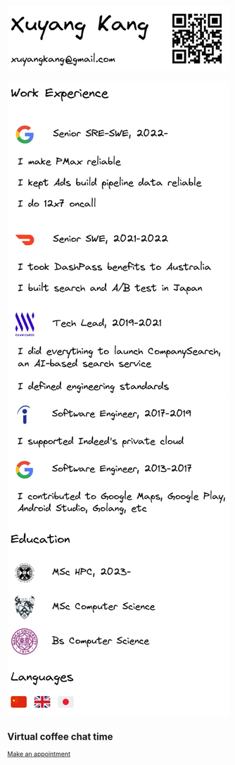 ![](header.png)
===
![](left_v2.png) ![](right.png)

## Virtual coffee chat time
[Make an appointment](https://calendar.app.google/Qxk63uBCAb8F4Tg28)
